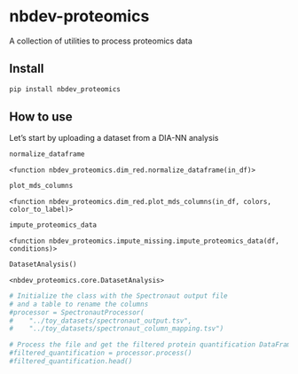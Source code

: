 nbdev-proteomics
================

<!-- WARNING: THIS FILE WAS AUTOGENERATED! DO NOT EDIT! -->

A collection of utilities to process proteomics data

## Install

``` sh
pip install nbdev_proteomics
```

## How to use

Let’s start by uploading a dataset from a DIA-NN analysis

``` python
normalize_dataframe
```

    <function nbdev_proteomics.dim_red.normalize_dataframe(in_df)>

``` python
plot_mds_columns
```

    <function nbdev_proteomics.dim_red.plot_mds_columns(in_df, colors, color_to_label)>

``` python
impute_proteomics_data
```

    <function nbdev_proteomics.impute_missing.impute_proteomics_data(df, conditions)>

``` python
DatasetAnalysis()
```

    <nbdev_proteomics.core.DatasetAnalysis>

``` python
# Initialize the class with the Spectronaut output file
# and a table to rename the columns
#processor = SpectronautProcessor(
#    "../toy_datasets/spectronaut_output.tsv",
#    "../toy_datasets/spectronaut_column_mapping.tsv")

# Process the file and get the filtered protein quantification DataFrame
#filtered_quantification = processor.process()
#filtered_quantification.head()
```
